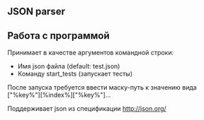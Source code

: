 <h2>JSON parser</h2>

<h2>Работа с программой</h2>
Принимает в качестве аргументов командной строки:
<ul>
<li>Имя json файла (default: test.json)</li>
<li>Команду start_tests (запускает тесты)</li>
</ul>

После запуска требуется ввести маску-путь к значению вида ["%key%"][%index%]["%key%"]...

Поддерживает json из спецификации http://json.org/
